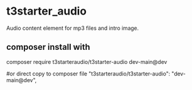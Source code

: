# t3starter_audio
Audio content element for mp3 files and intro image.


## composer install with
composer require t3starteraudio/t3starter-audio dev-main@dev

#or direct copy to composer file
"t3starteraudio/t3starter-audio": "dev-main@dev",
